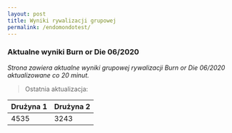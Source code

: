 ```yaml
---
layout: post
title: Wyniki rywalizacji grupowej
permalink: /endomondotest/
---
```


### Aktualne wyniki Burn or Die 06/2020
*Strona zawiera aktualne wyniki grupowej rywalizacji Burn or Die 06/2020 aktualizowane co 20 minut.*

> Ostatnia aktualizacja: 


| **Drużyna 1**  | **Drużyna 2** |
| ------ | ------ |
| 4535   | 3243   |



